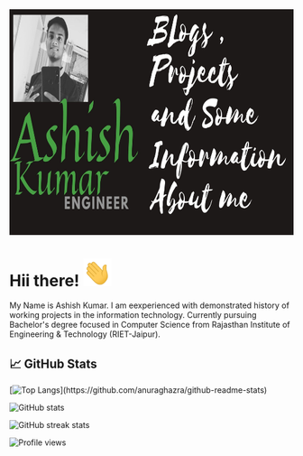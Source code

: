  <img src="https://github.com/jokker99/jokker99/blob/master/Assets/ye.jpg" width="120%" height="400px">

# Hii there!  <img src="https://github.com/jokker99/jokker99/blob/master/Assets/wave.gif" width="50px">
My Name is Ashish Kumar. I am eexperienced with demonstrated history of working projects in the information technology.
Currently pursuing Bachelor's degree focused in Computer Science from Rajasthan Institute of Engineering & Technology (RIET-Jaipur). 
<!--
**jokker99/jokker99** is a ✨ _special_ ✨ repository because its `README.md` (this file) appears on your GitHub profile.

Here are some ideas to get you started:

- 🔭 I’m currently working on ...
- 🌱 I’m currently learning ...
- 👯 I’m looking to collaborate on ...
- 🤔 I’m looking for help with ...
- 💬 Ask me about ...
- 📫 How to reach me: ...
- 😄 Pronouns: ...
- ⚡ Fun fact: ...
-->


## &#x1f4c8; GitHub Stats

[![Top Langs](https://github-readme-stats.vercel.app/api/top-langs/?username=jokker99&theme=tokyonight")](https://github.com/anuraghazra/github-readme-stats)

![GitHub stats](https://github-readme-stats.vercel.app/api?username=jokker99&show_icons=true&theme=tokyonight")  

![GitHub streak stats](https://github-readme-streak-stats.herokuapp.com/?user=jokker99&theme=tokyonight")  


![Profile views](https://gpvc.arturio.dev/jokker99)  









